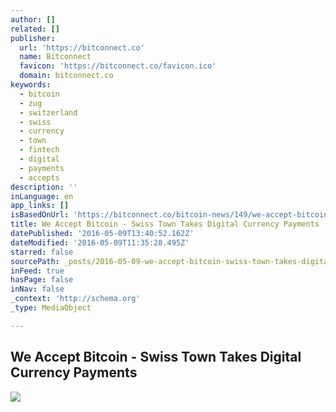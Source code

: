 ```yaml
---
author: []
related: []
publisher:
  url: 'https://bitconnect.co'
  name: Bitconnect
  favicon: 'https://bitconnect.co/favicon.ico'
  domain: bitconnect.co
keywords:
  - bitcoin
  - zug
  - switzerland
  - swiss
  - currency
  - town
  - fintech
  - digital
  - payments
  - accepts
description: ''
inLanguage: en
app_links: []
isBasedOnUrl: 'https://bitconnect.co/bitcoin-news/149/we-accept-bitcoin-swiss-town-takes-digital-currency-payments/'
title: We Accept Bitcoin - Swiss Town Takes Digital Currency Payments
datePublished: '2016-05-09T13:40:52.162Z'
dateModified: '2016-05-09T11:35:28.495Z'
starred: false
sourcePath: _posts/2016-05-09-we-accept-bitcoin-swiss-town-takes-digital-currency-paymen.md
inFeed: true
hasPage: false
inNav: false
_context: 'http://schema.org'
_type: MediaObject

---
```

<article style=""><h1>We Accept Bitcoin - Swiss Town Takes Digital Currency Payments</h1><img src="https://www.bitconnect.co/upload/image/bit_coin_new/Zug%20Switzerland.jpg" /></article>
